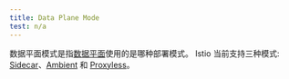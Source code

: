 ```yaml
---
title: Data Plane Mode
test: n/a
---
```


数据平面模式是指[数据平面](/zh/docs/ference/glossary/#data-Plane)使用的是哪种部署模式。
Istio 当前支持三种模式: [Sidecar](/zh/docs/reference/glossary/#sidecar)、[Ambient](/zh/docs/reference/glossary/#ambient) 和 [Proxyless](/zh/docs/reference/glossary/#proxyless)。
